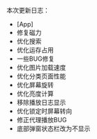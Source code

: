 本次更新日志：

* [App]
* 修复磁力
* 优化搜索
* 优化运存占用
* 一些BUG修复
* 优化图片加载速度
* 优化分类页面性能
* 优化屏幕旋转
* 优化亮度计算
* 移除播放日志显示
* 优化锁定时屏幕转向
* 修正代理播放BUG
* 底部弹窗状态栏改为不显示